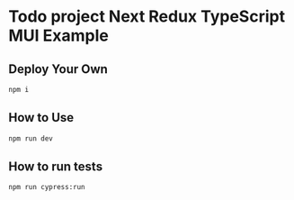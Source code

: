 # Todo project Next Redux TypeScript MUI Example

## Deploy Your Own

```bash
npm i
```

## How to Use

```bash
npm run dev
```
## How to run tests
```bash
npm run cypress:run
```
